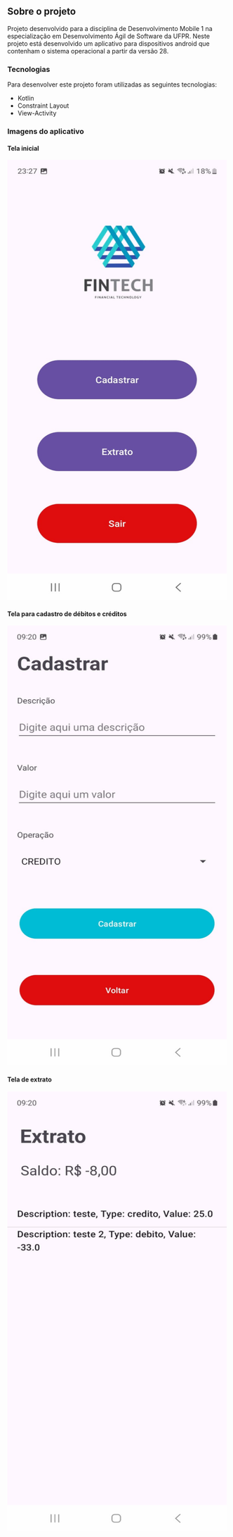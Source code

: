 ## Sobre o projeto

Projeto desenvolvido para a disciplina de Desenvolvimento Mobile 1 na especialização em Desenvolvimento Ágil de Software da UFPR. Neste projeto está desenvolvido um aplicativo para dispositivos android que contenham o sistema operacional a partir da versão 28.


### Tecnologias

Para desenvolver este projeto foram utilizadas as seguintes tecnologias:

* Kotlin
* Constraint Layout
* View-Activity

### Imagens do aplicativo

#### Tela inicial
<img src="Imagens/fintech_app_1.jpg" alt="Tela inicial" width="500" height="1000"/>

#### Tela para cadastro de débitos e créditos
<img src="Imagens/fintech_app_2.jpg" alt="Tela de cadastro" width="500" height="1000"/>

#### Tela de extrato
<img src="Imagens/fintech_app_3.jpg" alt="Tela de extrato" width="500" height="1000"/>
